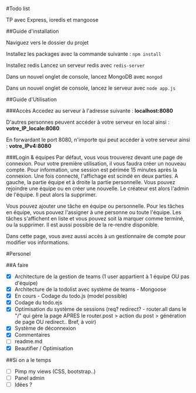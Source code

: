 #Todo list

TP avec Express, ioredis et mangoose

##Guide d'installation

Naviguez vers le dossier du projet

Installez les packages avec la commande suivante :
`npm install`

Installez redis
Lancez un serveur redis avec
`redis-server`

Dans un nouvel onglet de console, lancez MongoDB avec
`mongod`

Dans un nouvel onglet de console, lancez le serveur avec
`node app.js`

##Guide d'Utilisation

###Accès
Accedez au serveur à l'adresse suivante :
**localhost:8080**

D'autres personnes peuvent accéder à votre serveur en local ainsi :
**votre_IP_locale:8080**

En forwardant le port 8080, n'importe qui peut accéder à votre serveur ainsi :
**votre_IPv4:8080**

###Login & équipes
Par défaut, vous vous trouverez devant une page de connexion. Pour votre première utilisation, il vous faudra créer un nouveau compte. Pour information, une session est périmée 15 minutes après la connexion.
Une fois connecté, l'affichage est scindé en deux parties. A gauche, la partie équipe et à droite la partie personnelle.
Vous pouvez rejoindre une équipe ou en créer une nouvelle. Le créateur est alors l'admin de l'équipe. Il peut alors la supprimer.

Vous pouvez ajouter une tâche en équipe ou personnelle. Pour les tâches en équipe, vous pouvez l'assigner à une personne ou toute l'équipe. Les tâches s'affichent en liste et vous pouvez soit la marquer comme terminé, ou la supprimer.
Il est aussi possible de la re-rendre disponible.

Dans cette page, vous avez aussi accès à un gestionnaire de compte pour modifier vos informations.

#Personel

##A faire

- [x] Architecture de la gestion de teams (1 user appartient à 1 équipe OU pas d'équipe)
- [x] Architecture de la todolist avec système de teams - Mongoose
- [x] En cours - Codage du todo.js (model possible)
- [x] Codage du todo.ejs
- [x] Optimisation du système de sessions (req? redirect? - router.all dans le "/" qui gère la page APRES le router.post > action du post > génération de page OU redirect.. Bref, à voir)
- [x] Système de déconnexion
- [x] Commentaires
- [ ] readme.md
- [x] Beautifier / Optimisation

##Si on a le temps

- [ ] Pimp my views (CSS, bootstrap..)
- [ ] Panel admin
- [ ] Idées ?
